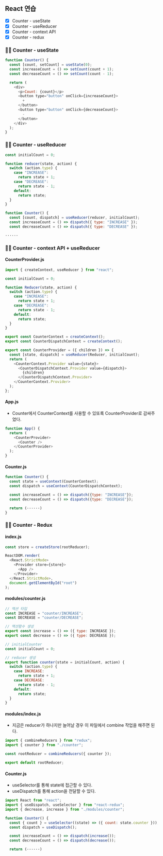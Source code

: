 ## React 연습

- [x] Counter - useState
- [x] Counter - useReducer
- [x] Counter - context API
- [x] Counter - redux

### 👩‍🎓 Counter - useState

```javascript
function Counter() {
  const [count, setCount] = useState(0);
  const increaseCount = () => setCount(count + 1);
  const decreaseCount = () => setCount(count - 1);

  return (
    <div>
      <p>Count: {count}</p>
      <button type="button" onClick={increaseCount}>
        +
      </button>
      <button type="button" onClick={decreaseCount}>
        -
      </button>
    </div>
  );
}
```

### 👩‍🎓 Counter - useReducer

```javascript
const initialCount = 0;

function reducer(state, action) {
  switch (action.type) {
    case "INCREASE":
      return state + 1;
    case "DECREASE":
      return state - 1;
    default:
      return state;
  }
}

function Counter() {
  const [count, dispatch] = useReducer(reducer, initialCount);
  const increaseCount = () => dispatch({ type: "INCREASE" });
  const decreaseCount = () => dispatch({ type: "DECREASE" });

······
```

### 👩‍🎓 Counter - context API + useReducer

#### CounterProvider.js

```javascript
import { createContext, useReducer } from "react";

const initialCount = 0;

function Reducer(state, action) {
  switch (action.type) {
    case "INCREASE":
      return state + 1;
    case "DECREASE":
      return state - 1;
    default:
      return state;
  }
}

export const CounterContext = createContext();
export const CounterDispatchContext = createContext();

export const CounterProvider = ({ children }) => {
  const [state, dispatch] = useReducer(Reducer, initialCount);
  return (
    <CounterContext.Provider value={state}>
      <CounterDispatchContext.Provider value={dispatch}>
        {children}
      </CounterDispatchContext.Provider>
    </CounterContext.Provider>
  );
};
```

#### App.js

- Counter에서 CounterContext를 사용할 수 있또록 CounterProvider로 감싸주었다.

```javascript
function App() {
  return (
    <CounterProvider>
      <Counter />
    </CounterProvider>
  );
}
```

#### Counter.js

```javascript
function Counter() {
  const state = useContext(CounterContext);
  const dispatch = useContext(CounterDispatchContext);

  const increaseCount = () => dispatch({type: "INCREASE"});
  const decreaseCount = () => dispatch({type: "DECREASE"});

  return (······)
}
```

### 👩‍🎓 Counter - Redux

#### index.js

```javascript
const store = createStore(rootReducer);

ReactDOM.render(
  <React.StrictMode>
    <Provider store={store}>
      <App />
    </Provider>
  </React.StrictMode>,
  document.getElementById("root")
);
```

#### modules/counter.js

```javascript
// 액션 타입
const INCREASE = "counter/INCREASE";
const DECREASE = "counter/DECREASE";

// 액션함수 생성
export const increase = () => ({ type: INCREASE });
export const decrease = () => ({ type: DECREASE });

// initialCounter
const initialCount = 0;

// reducer 생성
export function counter(state = initialCount, action) {
  switch (action.type) {
    case INCREASE:
      return state + 1;
    case DECREASE:
      return state - 1;
    default:
      return state;
  }
}
```

#### modules/index.js

- 지금은 reducer가 하나지만 늘어날 경우 이 파일에서 combine 작업을 해주면 된다.

```javascript
import { combineReducers } from "redux";
import { counter } from "./counter";

const rootReducer = combineReducers({ counter });

export default rootReducer;
```

#### Counter.js

- useSelector를 통해 state에 접근할 수 있다.
- useDispatch를 통해 action을 전달할 수 있다.

```javascript
import React from "react";
import { useDispatch, useSelector } from "react-redux";
import { decrease, increase } from "./modules/counter";

function Counter() {
  const { count } = useSelector((state) => ({ count: state.counter }));
  const dispatch = useDispatch();

  const increaseCount = () => dispatch(increase());
  const decreaseCount = () => dispatch(decrease());

  return (······)
```
